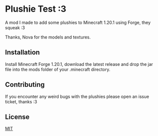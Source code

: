 # Plushie Test :3

A mod I made to add some plushies to Minecraft 1.20.1 using Forge, they squeak :3

Thanks, Nova for the models and textures.

## Installation

Install Minecraft Forge 1.20.1, download the latest release and drop the jar file into the mods folder of your .minecraft directory.

## Contributing

If you encounter any weird bugs with the plushies please open an issue ticket, thanks :3

## License

[MIT](https://choosealicense.com/licenses/mit/)
